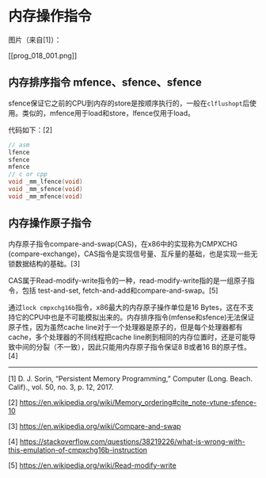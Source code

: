 # 内存操作指令
图片（来自[1]）：

[[prog_018_001.png]]

## 内存排序指令 mfence、sfence、sfence

sfence保证它之前的CPU到内存的store是按顺序执行的，一般在`clflushopt`后使用。类似的，mfence用于load和store，lfence仅用于load。

代码如下：[2]
```cpp
// asm
lfence
sfence
mfence
// c or cpp
void _mm_lfence(void)
void _mm_sfence(void)
void _mm_mfence(void)
```

## 内存操作原子指令

内存原子指令compare-and-swap(CAS)，在x86中的实现称为CMPXCHG (compare-exchange)，CAS指令是实现信号量、互斥量的基础，也是实现一些无锁数据结构的基础。[3]

CAS属于Read-modify-write指令的一种，read-modify-write指的是一组原子指令，包括 test-and-set, fetch-and-add和compare-and-swap。[5]

通过`lock cmpxchg16b`指令，x86最大的内存原子操作单位是16 Bytes，这在不支持它的CPU中也是不可能模拟出来的。内存排序指令(mfense和sfence)无法保证原子性，因为虽然cache line对于一个处理器是原子的，但是每个处理器都有cache，多个处理器的不同线程把cache line刷到相同的内存位置时，还是可能导致中间的分裂（不一致），因此只能用内存原子指令保证8 B或者16 B的原子性。[4]

--- 
[1] D. J. Sorin, “Persistent Memory Programming,” Computer (Long. Beach. Calif)., vol. 50, no. 3, p. 12, 2017.

[2] https://en.wikipedia.org/wiki/Memory_ordering#cite_note-vtune-sfence-10

[3] https://en.wikipedia.org/wiki/Compare-and-swap

[4] https://stackoverflow.com/questions/38219226/what-is-wrong-with-this-emulation-of-cmpxchg16b-instruction

[5] https://en.wikipedia.org/wiki/Read-modify-write